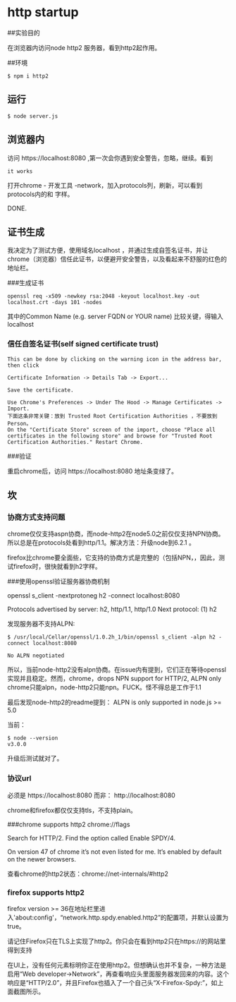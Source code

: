 # http startup

##实验目的

在浏览器内访问node http2 服务器，看到http2起作用。


##环境

	$ npm i http2

## 运行
	$ node server.js


## 浏览器内

访问 https://localhost:8080 ,第一次会你遇到安全警告，忽略，继续。看到

	it works 

打开chrome - 开发工具 -network，加入protocols列，刷新，可以看到protocols内的和
字样。

DONE.

## 证书生成

我决定为了测试方便，使用域名localhost ，并通过生成自签名证书，并让chrome（浏览器）信任此证书，以便避开安全警告，以及看起来不舒服的红色的地址栏。

###生成证书

	openssl req -x509 -newkey rsa:2048 -keyout localhost.key -out localhost.crt -days 101 -nodes

其中的Common Name (e.g. server FQDN or YOUR name) 比较关键，得输入localhost 

### 信任自签名证书(self signed certificate trust)

	This can be done by clicking on the warning icon in the address bar, then click

	Certificate Information -> Details Tab -> Export...

	Save the certificate.

	Use Chrome's Preferences -> Under The Hood -> Manage Certificates -> Import.
	下面这条非常关键：放到 Trusted Root Certification Authorities ，不要放到Person。
	On the "Certificate Store" screen of the import, choose "Place all certificates in the following store" and browse for "Trusted Root Certification Authorities." Restart Chrome.
###验证

重启chrome后，访问
	https://localhost:8080
地址条变绿了。

## 坎

### 协商方式支持问题

chrome仅仅支持aspn协商，而node-http2在node5.0之前仅仅支持NPN协商。所以总是在protocols处看到http/1.1。解决方法：升级node到6.2.1 。

firefox比chrome要全面些，它支持的协商方式是完整的（包括NPN，，因此，测试firefox时，很快就看到h2字样。

###使用openssl验证服务器协商机制

openssl s_client -nextprotoneg h2 -connect localhost:8080 

Protocols advertised by server: h2, http/1.1, http/1.0
Next protocol: (1) h2


发现服务器不支持ALPN:

	$ /usr/local/Cellar/openssl/1.0.2h_1/bin/openssl s_client -alpn h2 -connect localhost:8080 

	No ALPN negotiated

所以，当前node-http2没有alpn协商。在issue内有提到，它们正在等待openssl实现并且稳定。然而，chrome，drops NPN support for HTTP/2, ALPN only chrome只能alpn，node-http2只能npn。FUCK。怪不得总是工作于1.1


最后发现node-http2的readme提到： ALPN is only supported in node.js >= 5.0

当前：

	$ node --version
	v3.0.0

升级后测试就对了。

### 协议url

必须是
	https://localhost:8080
而非：
	http://localhost:8080

chrome和firefox都仅仅支持tls，不支持plain。

###chrome supports http2
chrome://flags

Search for HTTP/2. Find the option called Enable SPDY/4.

On version 47 of chrome it’s not even listed for me. It’s enabled by default on the newer browsers.

查看chrome的http2状态：chrome://net-internals/#http2



### firefox supports http2
firefox version >= 36在地址栏里进入'about:config'，“network.http.spdy.enabled.http2”的配置项，并默认设置为true。

请记住Firefox只在TLS上实现了http2。你只会在看到http2只在https://的网站里得到支持

在UI上，没有任何元素标明你正在使用http2。但想确认也并不复杂，一种方法是启用“Web developer->Network”，再查看响应头里面服务器发回来的内容。这个响应是“HTTP/2.0”，并且Firefox也插入了一个自己头“X-Firefox-Spdy:”，如上面截图所示。

